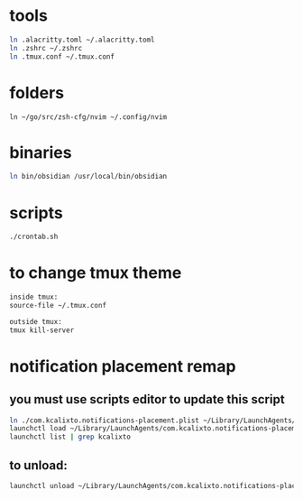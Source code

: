 # tools
```bash
ln .alacritty.toml ~/.alacritty.toml
ln .zshrc ~/.zshrc
ln .tmux.conf ~/.tmux.conf
```
# folders
```
ln ~/go/src/zsh-cfg/nvim ~/.config/nvim
```
# binaries
```bash
ln bin/obsidian /usr/local/bin/obsidian
```
# scripts
```bash
./crontab.sh
```
# to change tmux theme
```bash
inside tmux:
source-file ~/.tmux.conf

outside tmux:
tmux kill-server 
```
# notification placement remap
## you must use scripts editor to update this script
```bash
ln ./com.kcalixto.notifications-placement.plist ~/Library/LaunchAgents/com.kcalixto.notifications-placement.plist
launchctl load ~/Library/LaunchAgents/com.kcalixto.notifications-placement.plist
launchctl list | grep kcalixto
```
## to unload:
```bash
launchctl unload ~/Library/LaunchAgents/com.kcalixto.notifications-placement.plist
```
